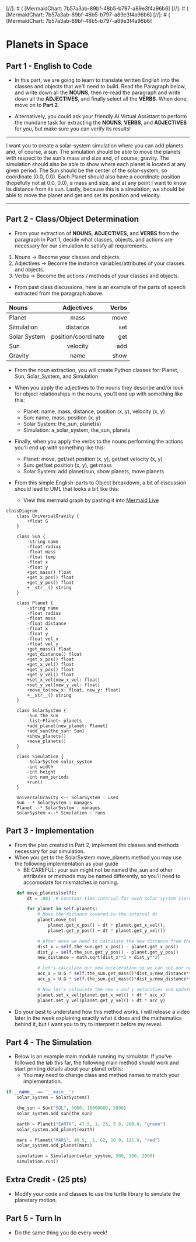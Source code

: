 [//]: # ( [MermaidChart: 7b57a3ab-89bf-48b5-b797-a89e3f4a96b6]
[//]: # ( [MermaidChart: 7b57a3ab-89bf-48b5-b797-a89e3f4a96b6]
[//]: # ( [MermaidChart: 7b57a3ab-89bf-48b5-b797-a89e3f4a96b6]
# Planets in Space

## Part 1 - English to Code

* In this part, we are going to learn to translate written English into the classes and objects that we'll need to build. Read the Paragraph below, and write down all the **NOUNS**, then re-read the paragraph and write down all the **ADJECTIVES**, and finally select all the **VERBS**. When done, move on to **Part 2**.

* Alternatively, you could ask your friendly AI Virtual Assistant to perform the mundane task for extracting the **NOUNS**, **VERBS**, and **ADJECTIVES** for you, but make sure you can verify its results!

---

I want you to create a solar-system simulation where you can add planets and, of course, a sun. The simulation should be able to move the planets with respect to the sun's mass and size and, of course, gravity. The simulation should also be able to show where each planet is located at any given period. The Sun should be the center of the solar-system, so coordinate (0.0, 0.0). Each Planet should also have a coordinate position (hopefully not at 0.0, 0.0), a mass and size, and at any point I want to know its distance from its sun. Lastly, because this is a simulation, we should be able to move the planet and get and set its position and velocity.

---

## Part 2 - Class/Object Determination

* From your extraction of **NOUNS**, **ADJECTIVES**, and **VERBS** from the paragraph in Part 1, decide what classes, objects, and actions are necessary for our simulation to satisfy all requirements.

1. Nouns -> Become your classes and objects.
2. Adjectives -> Become the instance variables/attributes of your classes and objects.
3. Verbs -> Become the actions / methods of your classes and objects.

* From past class discussions, here is an example of the parts of speech extracted from the paragraph above.

| Nouns        | Adjectives          | Verbs |
| :---         | :----:              | ---:  |
| Planet       | mass                | move  |
| Simulation   | distance            | set   |
| Solar System | position/coordinate | get   |
| Sun          | velocity            | add   |
| Gravity      | name                | show  |

* From the noun extraction, you will create Python classes for: Planet, Sun, Solar_System, and Simulation
* When you apply the adjectives to the nouns they describe and/or look for object relationships in the nouns, you'll end up with something like this:
    * Planet: name, mass, distance, position (x, y), velocity (x, y)
    * Sun: name, mass, position (x, y)
    * Solar System: the_sun, planet(s)
    * Simulation: a_solar_system, the_sun, planets

* Finally, when you apply the verbs to the nouns performing the actions you'll end up with something like this:
    * Planet: move, get/set position (x, y), get/set velocity (x, y)
    * Sun: get/set position (x, y), get mass
    * Solar System: add planet/sun, show planets, move planets

* From this simple English-parts to Object breakdown, a bit of discussion should lead to UML that looks a bit like this:
    * View this mermaid graph by pasting it into [Mermaid Live](https://mermaid.live/)

```mermaid
classDiagram
    class UniversalGravity {
        +float G
    }

    class Sun {
        -string name
        -float radius
        -float mass
        -float temp
        -float x
        -float y
        +get_mass() float
        +get_x_pos() float
        +get_y_pos() float
        +__str__() string
    }

    class Planet {
        -string name
        -float radius
        -float mass
        -float distance
        -float x
        -float y
        -float vel_x
        -float vel_y
        +get_mass() float
        +get_distance() float
        +get_x_pos() float
        +get_x_vel() float
        +get_y_pos() float
        +get_y_vel() float
        +set_x_vel(new_x_vel: float)
        +set_y_vel(new_y_vel: float)
        +move_to(new_x: float, new_y: float)
        +__str__() string
    }

    class SolarSystem {
        -Sun the_sun
        -list~Planet~ planets
        +add_planet(new_planet: Planet)
        +add_sun(the_sun: Sun)
        +show_planets()
        +move_planets()
    }

    class Simulation {
        -SolarSystem solar_system
        -int width
        -int height
        -int num_periods
        +run()
    }

    UniversalGravity <-- SolarSystem : uses
    Sun --* SolarSystem : manages
    Planet --* SolarSystem : manages
    SolarSystem <--* Simulation : runs
```

<object data="solarsystemsim.svg" width="700" height="700"> </object>


## Part 3 - Implementation

* From the plan created in Part 2, implement the classes and methods necessary for our simulation.
* When you get to the SolarSystem move_planets method you may use the following implementation as your guide
    * BE CAREFUL: your sun might not be named the_sun and other attributes or methods may be named differently, so you'll need to accomodate for mismatches in naming.
```python
    def move_planets(self):
        dt = .001  # Constant time interval for each solar system iteration.

        for planet in self.planets:
            # Move the distance covered in the interval dt
            planet.move_to(
                planet.get_x_pos() + dt * planet.get_x_vel(),
                planet.get_y_pos() + dt * planet.get_y_vel())

            # After move we need to calculate the new distance from the sun using the distance formula.
            dist_x = self.the_sun.get_x_pos() - planet.get_x_pos()
            dist_y = self.the_sun.get_y_pos() - planet.get_y_pos()
            new_distance = math.sqrt(dist_x**2 + dist_y**2)

            # Let's calculate our new acceleration so we can set our new velocity
            acc_x = U.G * self.the_sun.get_mass()*dist_x/new_distance**3
            acc_y = U.G * self.the_sun.get_mass()*dist_y/new_distance**3

            # Now let's calculate the new x and y velocities and update them for the planet
            planet.set_x_vel(planet.get_x_vel() + dt * acc_x)
            planet.set_y_vel(planet.get_y_vel() + dt * acc_y)
```
* Do your best to understand how this method works. I will release a video later in the week explaining exactly what it does and the mathematics behind it, but I want you to try to interpret it before my reveal.

## Part 4 - The Simulation

* Below is an example main module running my simulator. If you've followed the lab this far, the following main method should work and start printing details about your planet orbits:
    * You may need to change class and method names to match your implementation.
```python
if __name__ == '__main__':
    solar_system = SolarSystem()

    the_sun = Sun("SOL", 5000, 10000000, 5800)
    solar_system.add_sun(the_sun)

    earth = Planet("EARTH", 47.5, 1, 25, 5.0, 200.0, "green")
    solar_system.add_planet(earth)

    mars = Planet("MARS", 40.5, .1, 62, 10.0, 125.0, "red")
    solar_system.add_planet(mars)

    simulation = Simulation(solar_system, 500, 500, 2000)
    simulation.run()
```

## Extra Credit - (25 pts)

* Modify your code and classes to use the turtle library to simulate the planetary motion.

## Part 5 - Turn In

* Do the same thing you do every week!